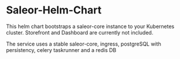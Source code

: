 # Saleor-Helm-Chart
This helm chart bootstraps a saleor-core instance to your Kubernetes cluster. Storefront and Dashboard are currently not included.

The service uses a stable saleor-core, ingress, postgreSQL with persistency, celery taskrunner and a redis DB 
